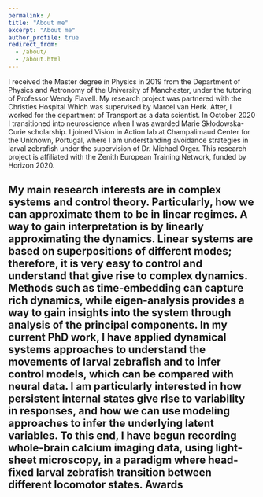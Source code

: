 ```yaml
---
permalink: /
title: "About me"
excerpt: "About me"
author_profile: true
redirect_from: 
  - /about/
  - /about.html
---
```


I received the Master degree in Physics in 2019 from the Department of Physics and Astronomy of the University of Manchester, under the tutoring of Professor Wendy Flavell. My research project was partnered with the Christies Hospital Which was supervised by Marcel van Herk. After, I worked for the department of Transport as a data scientist. In October 2020 I transitioned into neuroscience when I was awarded Marie Skłodowska-Curie scholarship. I joined Vision in Action lab at Champalimaud Center for the Unknown, Portugal, where I am understanding avoidance strategies in larval zebrafish under the supervision of Dr. Michael Orger. This research project is affiliated with the Zenith European Training Network, funded by Horizon 2020.

My main research interests are in complex systems and control theory. Particularly, how we can approximate them to be in linear regimes. A way to gain interpretation is by linearly approximating the dynamics. Linear systems are based on superpositions of different modes; therefore, it is very easy to control and understand that give rise to complex dynamics. Methods such as time-embedding can capture rich dynamics, while eigen-analysis provides a way to gain insights into the system through analysis of the principal components. In my current PhD work, I have applied dynamical systems approaches to understand the movements of larval zebrafish and to infer control models, which can be compared with neural data. I am particularly interested in how persistent internal states give rise to variability in responses, and how we can use modeling approaches to infer the underlying latent variables. To this end, I have begun recording whole-brain calcium imaging data, using light-sheet microscopy, in a paradigm where head-fixed larval zebrafish transition between different locomotor states.
Awards
---



<!-- Create content & metadata
------
For site content, there is one markdown file for each type of content, which are stored in directories like _publications, _talks, _posts, _teaching, or _pages. For example, each talk is a markdown file in the [_talks directory](https://github.com/academicpages/academicpages.github.io/tree/master/_talks). At the top of each markdown file is structured data in YAML about the talk, which the theme will parse to do lots of cool stuff. The same structured data about a talk is used to generate the list of talks on the [Talks page](https://academicpages.github.io/talks), each [individual page](https://academicpages.github.io/talks/2012-03-01-talk-1) for specific talks, the talks section for the [CV page](https://academicpages.github.io/cv), and the [map of places you've given a talk](https://academicpages.github.io/talkmap.html) (if you run this [python file](https://github.com/academicpages/academicpages.github.io/blob/master/talkmap.py) or [Jupyter notebook](https://github.com/academicpages/academicpages.github.io/blob/master/talkmap.ipynb), which creates the HTML for the map based on the contents of the _talks directory).

**Markdown generator**

I have also created [a set of Jupyter notebooks](https://github.com/academicpages/academicpages.github.io/tree/master/markdown_generator
) that converts a CSV containing structured data about talks or presentations into individual markdown files that will be properly formatted for the academicpages template. The sample CSVs in that directory are the ones I used to create my own personal website at stuartgeiger.com. My usual workflow is that I keep a spreadsheet of my publications and talks, then run the code in these notebooks to generate the markdown files, then commit and push them to the GitHub repository.

How to edit your site's GitHub repository
------
Many people use a git client to create files on their local computer and then push them to GitHub's servers. If you are not familiar with git, you can directly edit these configuration and markdown files directly in the github.com interface. Navigate to a file (like [this one](https://github.com/academicpages/academicpages.github.io/blob/master/_talks/2012-03-01-talk-1.md) and click the pencil icon in the top right of the content preview (to the right of the "Raw | Blame | History" buttons). You can delete a file by clicking the trashcan icon to the right of the pencil icon. You can also create new files or upload files by navigating to a directory and clicking the "Create new file" or "Upload files" buttons. 

Example: editing a markdown file for a talk
![Editing a markdown file for a talk](/images/editing-talk.png)

For more info
------
More info about configuring academicpages can be found in [the guide](https://academicpages.github.io/markdown/). The [guides for the Minimal Mistakes theme](https://mmistakes.github.io/minimal-mistakes/docs/configuration/) (which this theme was forked from) might also be helpful. -->
